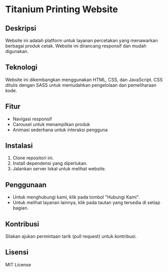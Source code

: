 # Titanium Printing Website

## Deskripsi

Website ini adalah platform untuk layanan percetakan yang menawarkan berbagai produk cetak. Website ini dirancang
responsif dan mudah digunakan.

## Teknologi

Website ini dikembangkan menggunakan HTML, CSS, dan JavaScript. CSS ditulis dengan SASS untuk memudahkan pengelolaan dan
pemeliharaan kode.

## Fitur

- Navigasi responsif
- Carousel untuk menampilkan produk
- Animasi sederhana untuk interaksi pengguna

## Instalasi

1. Clone repositori ini.
2. Install dependensi yang diperlukan.
3. Jalankan server lokal untuk melihat website.

## Penggunaan

- Untuk menghubungi kami, klik pada tombol "Hubungi Kami".
- Untuk melihat layanan lainnya, klik pada tautan yang tersedia di setiap bagian.

## Kontribusi

Silakan ajukan permintaan tarik (pull request) untuk kontribusi.

## Lisensi

MIT License
